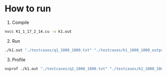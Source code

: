 # How to run

1. Compile

```bash
nvcc K1_1_17_2_14.cu -o k1.out
```

2. Run

```bash
./k1.out "./testcases/q1_1000_1000.txt" "./testcases/k1_1000_1000_output.txt"
```

3. Profile

```bash
nvprof ./k1.out "./testcases/q1_1000_1000.txt" "./testcases/k1_1000_1000_output.txt"
```
